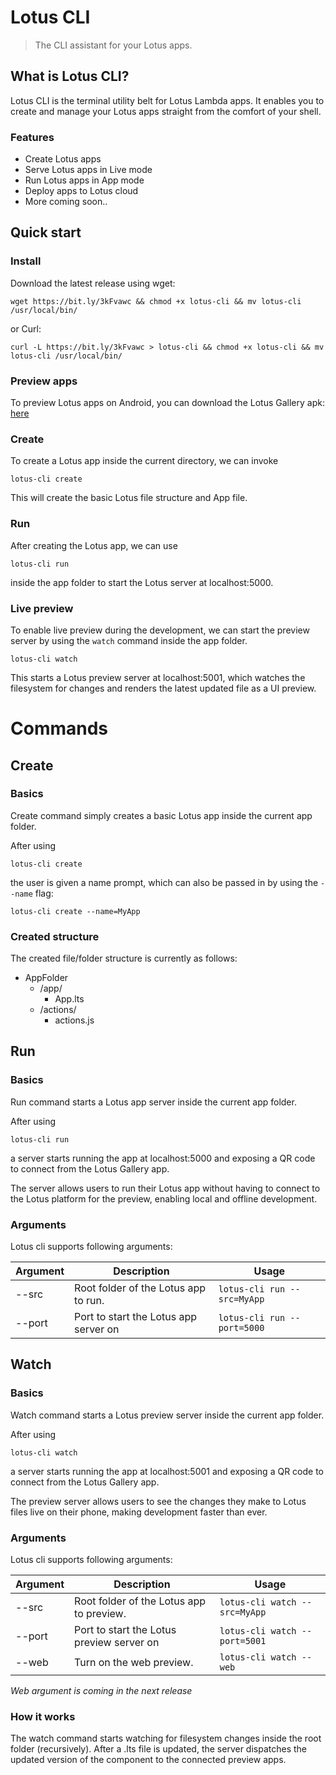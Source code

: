# Lotus CLI

> The CLI assistant for your Lotus apps.

## What is Lotus CLI?

Lotus CLI is the terminal utility belt for Lotus Lambda apps.
It enables you to create and manage your Lotus apps straight from the comfort of your shell.

### Features
* Create Lotus apps
* Serve Lotus apps in Live mode
* Run Lotus apps in App mode
* Deploy apps to Lotus cloud 
* More coming soon..

## Quick start

### Install
Download the latest release using wget:

```
wget https://bit.ly/3kFvawc && chmod +x lotus-cli && mv lotus-cli /usr/local/bin/
```

or  Curl:

``` 
curl -L https://bit.ly/3kFvawc > lotus-cli && chmod +x lotus-cli && mv lotus-cli /usr/local/bin/

```


### Preview apps

To preview Lotus apps on Android, you can download the Lotus Gallery apk:
[here](https://pjkjhkozufxahmfglihr.supabase.in/storage/v1/object/public/android.debug/app-debug.apk)



### Create

To create a Lotus app inside the current directory, we can invoke


``` 
lotus-cli create

``` 

This will create the basic Lotus file structure and App file.


### Run

After creating the Lotus app, we can use
``` 
lotus-cli run
``` 

inside the app folder to start the Lotus server at localhost:5000.

### Live preview

To enable live preview during the development, we can start the 
preview server by using the `watch` command inside the app folder.

``` 
lotus-cli watch
``` 

This starts a Lotus preview server at localhost:5001, which watches the filesystem for changes and renders the latest updated file as a UI preview.





# Commands


## Create


### Basics

Create command simply creates a basic Lotus app inside the current app folder.

After using 

``` 
lotus-cli create
``` 

the user is given a name prompt, which can also be passed in by using the `--name`
flag:

``` 
lotus-cli create --name=MyApp
``` 

### Created structure

The created file/folder structure is currently as follows:

* AppFolder 
	* /app/
		* App.lts
	* /actions/
		* actions.js 


## Run


### Basics

Run command starts a Lotus app server inside the current app folder.

After using 

``` 
lotus-cli run
``` 

a server starts running the app at localhost:5000 and exposing a QR code to connect from the Lotus Gallery app.

The server allows users to run their Lotus app without having to connect to the Lotus platform for the preview, enabling local and offline development.


### Arguments

Lotus cli supports following arguments:

| Argument | Description                               | Usage                         |
|----------|-------------------------------------------|-------------------------------|
| --src    | Root folder of the Lotus app to run.  | `lotus-cli run --src=MyApp` |
| --port   | Port to start the Lotus app server on | `lotus-cli run --port=5000` |



## Watch


### Basics

Watch command starts a Lotus preview server inside the current app folder.

After using 

``` 
lotus-cli watch
``` 

a server starts running the app at localhost:5001 and exposing a QR code to connect from the Lotus Gallery app.

The preview server allows users to see the changes they make to Lotus files live on their phone, making development faster than ever.


### Arguments

Lotus cli supports following arguments:

| Argument | Description                               | Usage                         |
|----------|-------------------------------------------|-------------------------------|
| --src    | Root folder of the Lotus app to preview.  | `lotus-cli watch --src=MyApp` |
| --port   | Port to start the Lotus preview server on | `lotus-cli watch --port=5001` |
| --web | Turn on the web preview. | `lotus-cli watch --web` |

*Web argument is coming in the next release*


### How it works

The watch command starts watching for filesystem changes inside the root folder (recursively). After a  .lts file is updated, the server dispatches the updated version of the component to the connected preview apps.

